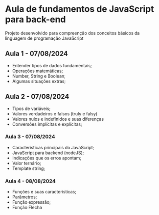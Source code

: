 # Aula de fundamentos de JavaScript para back-end 

Projeto desenvolvido para compreenção dos conceitos básicos da linguagem de programação JavaScript

## Aula 1 - 07/08/2024

- Entender tipos de dados fundamentais;
- Operações matemáticas;
- Number, String e Boolean;
- Algumas situações extras;

## Aula 2 - 07/08/2024

- Tipos de variáveis;
- Valores verdadeiros e falsos (truly e falsy)
- Valores nulos e indefinidos e suas diferenças
- Conversões implícitas e explícitas;

### Aula 3 - 07/08/2024

- Características principais do JavaScript;
- JavaScript para backend (nodeJS);
- Indicações que os erros apontam;
- Valor ternário;
- Template string;

### Aula 4 - 08/08/2024

- Funções e suas características;
- Parâmetros;
- Função expressão;
- Função Flecha

